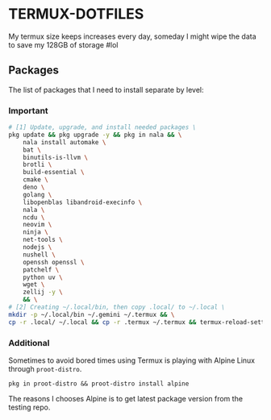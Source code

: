 # TERMUX-DOTFILES

My termux size keeps increases every day, someday I might wipe the data to save my 128GB of storage #lol

## Packages

The list of packages that I need to install separate by level:

### Important

```bash
# [1] Update, upgrade, and install needed packages \
pkg update && pkg upgrade -y && pkg in nala && \
    nala install automake \
    bat \
    binutils-is-llvm \
    brotli \
    build-essential \
    cmake \
    deno \
    golang \
    libopenblas libandroid-execinfo \
    nala \
    ncdu \
    neovim \
    ninja \
    net-tools \
    nodejs \
    nushell \
    openssh openssl \
    patchelf \ 
    python uv \
    wget \
    zellij -y \
    && \
# [2] Creating ~/.local/bin, then copy .local/ to ~/.local \
mkdir -p ~/.local/bin ~/.gemini ~/.termux && \
cp -r .local/ ~/.local && cp -r .termux ~/.termux && termux-reload-settings && touch ~/.hushlogin
```

### Additional

Sometimes to avoid bored times using Termux is playing with Alpine Linux through `proot-distro`.

```
pkg in proot-distro && proot-distro install alpine
```

The reasons I chooses Alpine is to get latest package version from the testing repo.
